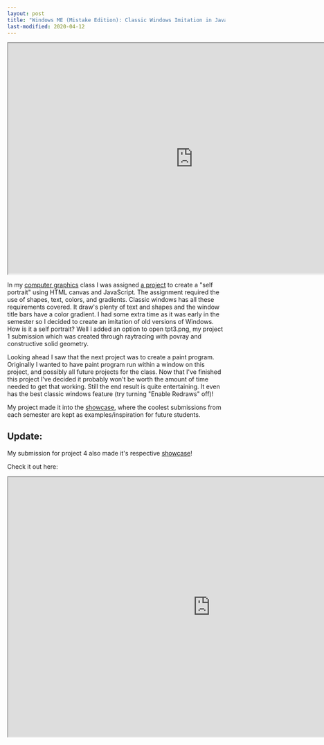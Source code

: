 ```yaml
---
layout: post
title: "Windows ME (Mistake Edition): Classic Windows Imitation in Javascript"
last-modified: 2020-04-12
---
```


<iframe src="https://therontjapkes.com/projects/CS352/proj2/proj2.html#mainWindow" scrolling="no" style="width: 640pt; height: 400pt;"></iframe>

In my [computer graphics](https://cs.calvin.edu/courses/cs/352/index.html) class I was assigned [a project](https://cs.calvin.edu/courses/cs/352/projects/proj2.pdf) to create a "self portrait" using HTML canvas and JavaScript. The assignment required the use of shapes, text, colors, and gradients. Classic windows has all these requirements covered. It draw's plenty of text and shapes and the window title bars have a color gradient. I had some extra time as it was early in the semester so I decided to create an imitation of old versions of Windows. How is it a self portrait? Well I added an option to open tpt3.png, my project 1 submission which was created through raytracing with povray and constructive solid geometry.

Looking ahead I saw that the next project was to create a paint program. Originally I wanted to have paint program run within a window on this project, and possibly all future projects for the class. Now that I've finished this project I've decided it probably won't be worth the amount of time needed to get that working. Still the end result is quite entertaining. It even has the best classic windows feature (try turning "Enable Redraws" off)!

My project made it into the [showcase](https://cs.calvin.edu/courses/cs/352/showcase/selfportrait.html), where the coolest submissions from each semester are kept as examples/inspiration for future students.

## Update:

My submission for project 4 also made it's respective [showcase](https://cs.calvin.edu/courses/cs/352/showcase/widget.html)!

Check it out here:

<iframe src="https://therontjapkes.com/projects/CS352/proj4/proj4.html#mainWindow" scrolling="no" style="width: 700pt; height: 450pt;"></iframe>
